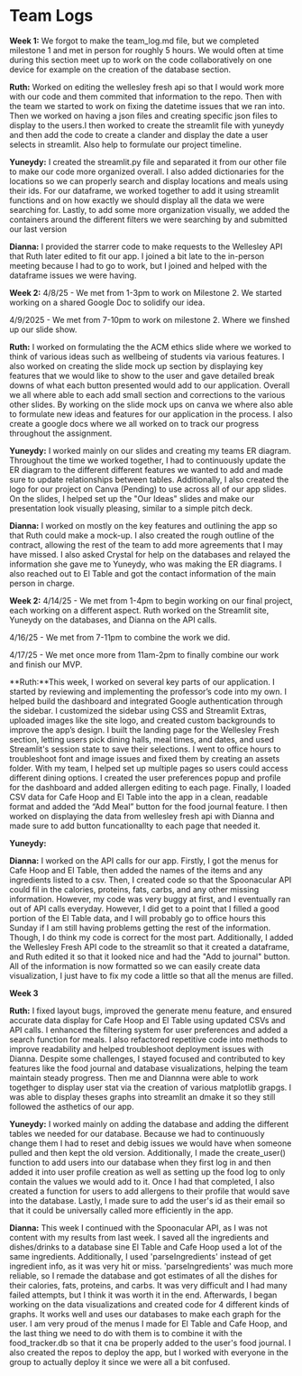 # Team Logs

**Week 1:**
We forgot to make the team_log.md file, but we completed milestone 1 and met in person for roughly 5 hours. We would often at time during this section meet up to work on the code collaboratively on one device for example on the creation of the database section.

**Ruth:** Worked on editing the wellesley fresh api so that I would work more with our code and them commited that information to the repo. Then with the team we started to work on fixing the datetime issues that we ran into. Then we worked on having a json files and creating specific json files to display to the users.I then worked to create the streamlit file with yuneydy and then add the code to create a clander and display the date a user selects in streamlit. Also help to formulate our project timeline. 

**Yuneydy:** I created the streamlit.py file and separated it from our other file to make our code more organized overall. I also added dictionaries for the locations so we can properly search and display locations and meals using their ids. For our dataframe, we worked together to add it using streamlit functions and on how exactly we should display all the data we were searching for. Lastly, to add some more organization visually, we added the containers around the different filters we were searching by and submitted our last version

**Dianna:** I provided the starrer code to make requests to the Wellesley API that Ruth later edited to fit our app. I joined a bit late to the in-person meeting because I had to go to work, but I joined and helped with the dataframe issues we were having. 

**Week 2:**
4/8/25 - We met from 1-3pm to work on Milestone 2. We started working on a shared Google Doc to solidify our idea.

4/9/2025 - We met from 7-10pm to work on milestone 2. Where we finshed up our slide show. 

**Ruth:** I worked on formulating the the ACM ethics slide where we worked to think of various ideas such as wellbeing of students via various features. I also worked on creating the slide mock up section by displaying key features that we would like to show to the user and gave detailed break downs of what each button presented would add to our application. Overall we all where able to each add small section and corrections to the various other slides. By working on the slide mock ups on canva we where also able to formulate new ideas and features for our application in the process. I also create a google docs where we all worked on to track our progress throughout the assignment. 

**Yuneydy:** I worked mainly on our slides and creating my teams ER diagram. Throughout the time we worked together, I had to continuously update the ER diagram to the different different features we wanted to add and made sure to update relationships between tables. Additionally, I also created the logo for our project on Canva (Pending) to use across all of our app slides. On the slides, I helped set up the "Our Ideas" slides and make our presentation look visually pleasing, similar to a simple pitch deck.

**Dianna:** I worked on mostly on the key features and outlining the app so that Ruth could make a mock-up. I also created the rough outline of the contract, allowing the rest of the team to add more agreements that I may have missed. I also asked Crystal for help on the databases and relayed the information she gave me to Yuneydy, who was making the ER diagrams. I also reached out to El Table and got the contact information of the main person in charge.

**Week 2:**
4/14/25 - We met from 1-4pm to begin working on our final project, each working on a different aspect. Ruth worked on the Streamlit site, Yuneydy on the databases, and Dianna on the API calls.

4/16/25 - We met from 7-11pm to combine the work we did.

4/17/25 - We met once more from 11am-2pm to finally combine our work and finish our MVP.

**Ruth:**This week, I worked on several key parts of our application. I started by reviewing and implementing the professor’s code into my own. I helped build the dashboard and integrated Google authentication through the sidebar. I customized the sidebar using CSS and Streamlit Extras, uploaded images like the site logo, and created custom backgrounds to improve the app’s design. I built the landing page for the Wellesley Fresh section, letting users pick dining halls, meal times, and dates, and used Streamlit's session state to save their selections. I went to office hours to troubleshoot font and image issues and fixed them by creating an assets folder. With my team, I helped set up multiple pages so users could access different dining options. I created the user preferences popup and profile for the dashboard and added allergen editing to each page. Finally, I loaded CSV data for Cafe Hoop and El Table into the app in a clean, readable format and added the “Add Meal” button for the food journal feature. I then worked on displaying the data from wellesley fresh api with Dianna and made sure to add button funcationallty to each page that needed it.

**Yuneydy:**

**Dianna:** I worked on the API calls for our app. Firstly, I got the menus for Cafe Hoop and El Table, then added the names of the items and any ingredients listed to a csv. Then, I created code so that the Spoonacular API could fil in the calories, proteins, fats, carbs, and any other missing information. However, my code was very buggy at first, and I eventually ran out of API calls everyday. However, I did get to a point that I filled a good portion of the El Table data, and I will probably go to office hours this Sunday if I am still having problems getting the rest of the information. Though, I do think my code is correct for the most part. Additionally, I added the Wellesley Fresh API code to the streamlit so that it created a dataframe, and Ruth edited it so that it looked nice and had the "Add to journal" button. All of the information is now formatted so we can easily create data visualization, I just have to fix my code a little so that all the menus are filled.

**Week 3**

**Ruth:** I fixed layout bugs, improved the generate menu feature, and ensured accurate data display for Cafe Hoop and El Table using updated CSVs and API calls. I enhanced the filtering system for user preferences and added a search function for meals. I also refactored repetitive code into methods to improve readability and helped troubleshoot deployment issues with Dianna. Despite some challenges, I stayed focused and contributed to key features like the food journal and database visualizations, helping the team maintain steady progress. Then me and Diannna were able to work togethger to display user stat via the creation of various matplotlib grapgs. I was able to display theses graphs into streamlit an dmake it so they still followed the asthetics of our app. 

**Yuneydy:** I worked mainly on adding the database and adding the different tables we needed for our database. Because we had to continuously change them I had to reset and debig issues we would have when someone pulled and then kept the old version. Additionally, I made the create_user() function to add users into our database when they first log in and then added it into user profile creation as well as setting up the food log to only contain the values we would add to it. Once I had that completed, I also created a function for users to add allergens to their profile that would save into the database. Lastly, I made sure to add the user's id as their email so that it could be universally called more efficiently in the app.

**Dianna:** This week I continued with the Spoonacular API, as I was not content with my results from last week. I saved all the ingredients and dishes/drinks to a database sine El Table and Cafe Hoop used a lot of the same ingredients. Additionally, I used 'parseIngredients' instead of get ingredient info, as it was very hit or miss. 'parseIngredients' was much more reliable, so I remade the database and got estimates of all the dishes for their calories, fats, proteins, and carbs. It was very difficult and I had many failed attempts, but I think it was worth it in the end. Afterwards, I began working on the data visualizations and created code for 4 different kinds of graphs. It works well and uses our databases to make each graph for the user. I am very proud of the menus I made for El Table and Cafe Hoop, and the last thing we need to do with them is to combine it with the food_tracker.db so that it cna be properly added to the user's food journal. I also created the repos to deploy the app, but I worked with everyone in the group to actually deploy it since we were all a bit confused. 